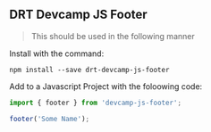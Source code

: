 ## DRT Devcamp JS Footer

> This should be used in the following manner

Install with the command:

```
npm install --save drt-devcamp-js-footer
```

Add to a Javascript Project with the foloowing code:

```javascript
import { footer } from 'devcamp-js-footer';

footer('Some Name');
```
